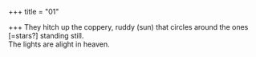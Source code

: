+++
title = "01"

+++
They hitch up the coppery, ruddy (sun) that circles around the ones  [=stars?] standing still.  
The lights are alight in heaven.  